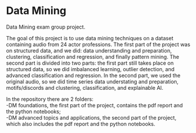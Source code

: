 # Data Mining
Data Mining exam group project.

The goal of this project is to use data mining techniques on a dataset containing audio from 24 actor professions. The first part of the project was on structured data, and we did: data understanding and preparation, clustering, classification and regression, and finally pattern mining.
The second part is divided into two parts: the first part still takes place on structured data, so we did imbalanced learning, outlier detection, and advanced classification and regression. In the second part, we used the original audio, so we did time series data understating and preparation, motifs/discords and clustering, classification, and explainable AI. 

In the repository there are 2 folders:<br>
-DM foundations, the first part of the project, contains the pdf report and the python notebooks;<br>
-DM advanced topics and applications, the second part of the project, which also includes the pdf report and the python notebooks.
